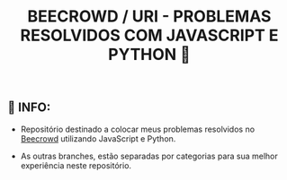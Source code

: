 <h1 align="center"
    <p>
BEECROWD / URI - PROBLEMAS RESOLVIDOS COM JAVASCRIPT E PYTHON 👋
</h1>
<br>

<h2> 📖 INFO:</h2>

  - Repositório destinado a colocar meus problemas resolvidos no <a href="https://www.beecrowd.com.br/judge/pt/">Beecrowd</a> utilizando JavaScript e Python.
  
  - As outras branches, estão separadas por categorias para sua melhor experiência neste repositório.
